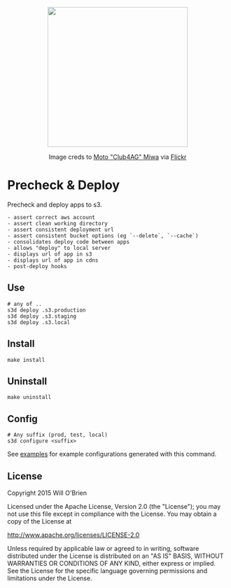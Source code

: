 <p align="center">
  <img width="320px" height="320px" src="https://cloud.githubusercontent.com/assets/1069495/9904600/0ee7c91e-5c4d-11e5-803b-e99cdf824154.jpg" />
</p>
<p align="center">Image creds to <a href="https://www.flickr.com/photos/moto_club4ag/">Moto "Club4AG" Miwa</a> via <a href="https://www.flickr.com/photos/moto_club4ag/19015051458">Flickr</a></p>


Precheck & Deploy
============

Precheck and deploy apps to s3.

```
- assert correct aws account
- assert clean working directory
- assert consistent deployment url
- assert consistent bucket options (eg `--delete`, `--cache`)
- consolidates deploy code between apps
- allows "deploy" to local server
- displays url of app in s3
- displays url of app in cdns
- post-deploy hooks
```

Use
------

```
# any of ..
s3d deploy .s3.production
s3d deploy .s3.staging
s3d deploy .s3.local
```

Install
-----------

```
make install
```

Uninstall
-------

```
make uninstall
```

Config
---------


```
# Any suffix (prod, test, local)
s3d configure <suffix>
```

See [examples](https://github.com/will-ob/s3d/tree/master/examples) for example configurations generated with this command.


License
---------

Copyright 2015 Will O'Brien

Licensed under the Apache License, Version 2.0 (the "License");
you may not use this file except in compliance with the License.
You may obtain a copy of the License at

  http://www.apache.org/licenses/LICENSE-2.0

Unless required by applicable law or agreed to in writing, software
distributed under the License is distributed on an "AS IS" BASIS,
WITHOUT WARRANTIES OR CONDITIONS OF ANY KIND, either express or implied.
See the License for the specific language governing permissions and
limitations under the License.
